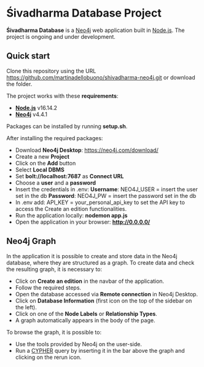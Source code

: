 # Śivadharma Database Project

**Śivadharma Database** is a [Neo4j](https://neo4j.com/) web application built in [Node.js](https://nodejs.org/en/). 
The project is ongoing and under development.

## Quick start

Clone this repository using the URL https://github.com/martinadellobuono/shivadharma-neo4j.git
or download the folder.

The project works with these **requirements**:

- [**Node.js**](https://nodejs.org/en/) v16.14.2
- [**Neo4j**](https://neo4j.com/download/) v4.4.1

Packages can be installed by running **setup.sh**.

After installing the required packages:

- Download **Neo4j Desktop**: https://neo4j.com/download/
- Create a new **Project**
- Click on the **Add** button
- Select **Local DBMS**
- Set **bolt://localhost:7687** as **Connect URL**
- Choose a **user** and a **password**
- Insert the credentials in .env:
  **Username**: NEO4J_USER = insert the user set in the db
  **Password**: NEO4J_PW = insert the password set in the db
- In .env add:
API_KEY = your_personal_api_key
to set the API key to access the Create an edition functionalities.
- Run the application locally: **nodemon app.js**
- Open the application in your browser: **http://0.0.0.0/**

## Neo4j Graph
In the application it is possible to create and store data in the Neo4j database, where they are structured as a graph. To create data and check the resulting graph, it is necessary to:

- Click on **Create an edition** in the navbar of the application.
- Follow the required steps.
- Open the database accessed via **Remote connection** in Neo4j Desktop.
- Click on **Database Information** (first icon on the top of the sidebar on the left).
- Click on one of the **Node Labels** or **Relationship Types**.
- A graph automatically appears in the body of the page.

To browse the graph, it is possible to:

- Use the tools provided by Neo4j on the user-side.
- Run a [CYPHER](https://neo4j.com/developer/cypher/) query by inserting it in the bar above the graph and clicking on the rerun icon.
